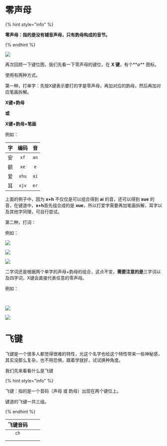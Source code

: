 # 零声母

{% hint style="info" %}

**零声母：指的是没有辅音声母，只有韵母构成的音节。**

{% endhint %}

![](D:\GithubProject\xkjd6-rime\.gitbook\assets\xkjd-qwerty.png)

再次回顾一下键位图，我们先看一下零声母的键位，在 **X 键**，有个**∅** 图标。

使用有两种方式。

第一种，打单字：先按X键表示要打的字是零声母，再加对应的韵母，然后再加对应笔画拆解。

**X键+韵母**

**或**

**X键+韵母+笔画**

例如：

|  字  | 编码  |  音  |
| :--: | :---: | :--: |
|  安  | `xf`  | `an` |
|  额  | `xe`  | `e`  |
|  爱  | `xhu` | `ai` |
|  耳  | `xjv` | `er` |

上面的例子中，因为 **x+h** 不仅仅是可以组合得到 **ai** 的音，还可以得到 **xue** 的音，在键道中，**x+h**首先组合成的是 **xue**，所以打爱字需要再加笔画拆解，耳字以及其他字同理，可自行尝试。



第二种，打词：

例如：

![](D:\GithubProject\xkjd6-rime\.gitbook\assets\Example14.png)

![](D:\GithubProject\xkjd6-rime\.gitbook\assets\Example15.png)

![](D:\GithubProject\xkjd6-rime\.gitbook\assets\Example16.png)

二字词还是根据两个单字的声母+韵母的组合，这点不变，**需要注意的是**三字词以及四字词，X键会直接代表任意的零声母。

例如：

​	

![](D:\GithubProject\xkjd6-rime\.gitbook\assets\Example17.png)



![](D:\GithubProject\xkjd6-rime\.gitbook\assets\Example18.png)





# 飞键

飞键是一个很多人都觉得很难的特性，光这个名字也给这个特性带来一些神秘感，其实没那么复杂，也不用恐惧，跟着学就好，试试换种角度。

我们先来看看什么是飞键

{% hint style="info" %}

飞键：指的是一个音码（声母 或 韵母）出现在两个键位上。

键道的飞键一共三组。

{% endhint %}

| 飞键音码 |      |      |
| :------: | :--: | :--: |
|   `ch`   |      |      |
|          |      |      |
|          |      |      |

